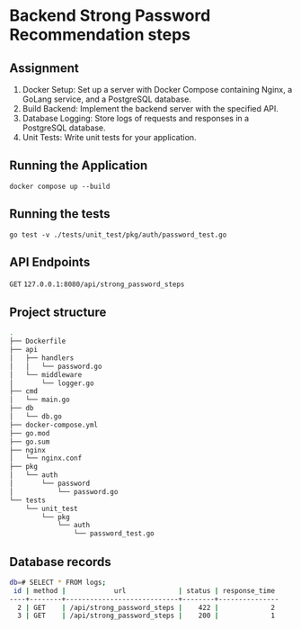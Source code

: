 # Backend Strong Password Recommendation steps

## Assignment

1. Docker Setup: Set up a server with Docker Compose containing Nginx, a GoLang service, and a PostgreSQL database.
2. Build Backend: Implement the backend server with the specified API.
3. Database Logging: Store logs of requests and responses in a PostgreSQL database.
4. Unit Tests: Write unit tests for your application.

## Running the Application
`docker compose up --build`

## Running the tests
`go test -v ./tests/unit_test/pkg/auth/password_test.go`

## API Endpoints
`GET`
`127.0.0.1:8080/api/strong_password_steps`

## Project structure
```bash
.
├── Dockerfile
├── api
│   ├── handlers
│   │   └── password.go
│   └── middleware
│       └── logger.go
├── cmd
│   └── main.go
├── db
│   └── db.go
├── docker-compose.yml
├── go.mod
├── go.sum
├── nginx
│   └── nginx.conf
├── pkg
│   └── auth
│       └── password
│           └── password.go
└── tests
    └── unit_test
        └── pkg
            └── auth
                └── password_test.go
```

## Database records
```bash
db=# SELECT * FROM logs;
 id | method |            url             | status | response_time 
----+--------+----------------------------+--------+---------------
  2 | GET    | /api/strong_password_steps |    422 |             2
  3 | GET    | /api/strong_password_steps |    200 |             1
```
